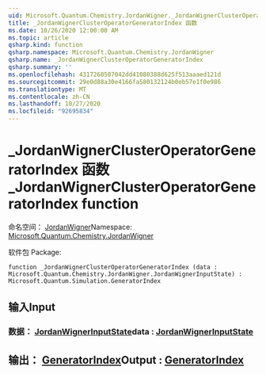 ```yaml
---
uid: Microsoft.Quantum.Chemistry.JordanWigner._JordanWignerClusterOperatorGeneratorIndex
title: _JordanWignerClusterOperatorGeneratorIndex 函数
ms.date: 10/26/2020 12:00:00 AM
ms.topic: article
qsharp.kind: function
qsharp.namespace: Microsoft.Quantum.Chemistry.JordanWigner
qsharp.name: _JordanWignerClusterOperatorGeneratorIndex
qsharp.summary: ''
ms.openlocfilehash: 4317260507042dd41080388d625f513aaaed121d
ms.sourcegitcommit: 29e0d88a30e4166fa580132124b0eb57e1f0e986
ms.translationtype: MT
ms.contentlocale: zh-CN
ms.lasthandoff: 10/27/2020
ms.locfileid: "92695834"
---
```

# <a name="_jordanwignerclusteroperatorgeneratorindex-function"></a><span data-ttu-id="6631f-102">_JordanWignerClusterOperatorGeneratorIndex 函数</span><span class="sxs-lookup"><span data-stu-id="6631f-102">_JordanWignerClusterOperatorGeneratorIndex function</span></span>

<span data-ttu-id="6631f-103">命名空间： [JordanWigner](xref:Microsoft.Quantum.Chemistry.JordanWigner)</span><span class="sxs-lookup"><span data-stu-id="6631f-103">Namespace: [Microsoft.Quantum.Chemistry.JordanWigner](xref:Microsoft.Quantum.Chemistry.JordanWigner)</span></span>

<span data-ttu-id="6631f-104">软件包 [](https://nuget.org/packages/)</span><span class="sxs-lookup"><span data-stu-id="6631f-104">Package: [](https://nuget.org/packages/)</span></span>




```qsharp
function _JordanWignerClusterOperatorGeneratorIndex (data : Microsoft.Quantum.Chemistry.JordanWigner.JordanWignerInputState) : Microsoft.Quantum.Simulation.GeneratorIndex
```


## <a name="input"></a><span data-ttu-id="6631f-105">输入</span><span class="sxs-lookup"><span data-stu-id="6631f-105">Input</span></span>

### <a name="data--jordanwignerinputstate"></a><span data-ttu-id="6631f-106">数据： [JordanWignerInputState](xref:Microsoft.Quantum.Chemistry.JordanWigner.JordanWignerInputState)</span><span class="sxs-lookup"><span data-stu-id="6631f-106">data : [JordanWignerInputState](xref:Microsoft.Quantum.Chemistry.JordanWigner.JordanWignerInputState)</span></span>





## <a name="output--generatorindex"></a><span data-ttu-id="6631f-107">输出： [GeneratorIndex](xref:Microsoft.Quantum.Simulation.GeneratorIndex)</span><span class="sxs-lookup"><span data-stu-id="6631f-107">Output : [GeneratorIndex](xref:Microsoft.Quantum.Simulation.GeneratorIndex)</span></span>

